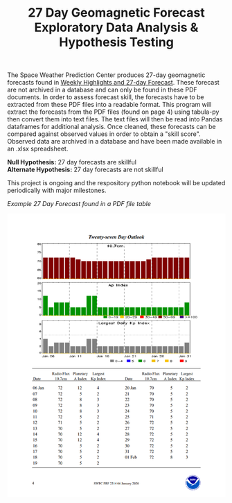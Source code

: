 <center><h1>27 Day Geomagnetic Forecast <br> Exploratory Data Analysis & Hypothesis Testing</h1></center><br>

The Space Weather Prediction Center produces 27-day geomagnetic forecasts found in [Weekly Highlights and 27-day Forecast](https://www.swpc.noaa.gov/products/weekly-highlights-and-27-day-forecast). These forecast are not archived in a database and can only be found in these PDF documents. In order to assess forecast skill, the forecasts have to be extracted from these PDF files into a readable format. This program will extract the forecasts from the PDF files (found on page 4) using tabula-py then convert them into text files. The text files will then be read into Pandas dataframes for additional analysis. Once cleaned, these forecasts can be compared against observed values in order to obtain a "skill score". Observed data are archived in a database and have been made available in an .xlsx spreadsheet.

**Null Hypothesis:** 27 day forecasts are skillful <br>
**Alternate Hypothesis:** 27 day forecasts are not skillful

This project is ongoing and the respository python notebook will be updated periodically with major milestones.

*Example 27 Day Forecast found in a PDF file table*

![EXAMPLE 27 DAY FORECAST in PDF FORMAT](https://github.com/sunnysidedenver/swpc_27day/blob/main/Example%20Forecast.PNG)
